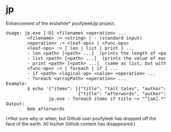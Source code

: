 # jp
Enhancement of the erstwhile* poofyleek/jp project.

<pre>
Usage: jp.exe [-D] &lt;filename> &lt;operation> ...
        &lt;filename> := &lt;string> | - (standard input)
        &lt;operation> := &lt;leaf-ops> | &lt;func-ops>
        &lt;leaf-ops> := [ len | list | print ] ...
        - len &lt;path> [&lt;path> ...]  (prints the length of &lt;path> element's value as 'len &lt;int>')
        - list &lt;path> [&lt;path> ...]  (prints the value of each &lt;path> listed)
        - print &lt;path> [&lt;path> ...]  (same as list, but with a LF after each value)
        &lt;func-ops> := [ foreach | if ] ...
        - if &lt;path> &lt;logical-op> &lt;value> &lt;operation> ...       ()
        - foreach &lt;arrayPath> &lt;operation> ...
Example:
        $ echo '{"items": [{"title": "tall tales", "author": "tim"},\
                           {"title": "afterwords", "author": "bob"}]}' | \
                jp.exe - foreach items if title ~= "^[aA].*" list author title
Output:
        bob afterwords
</pre>

(*Not sure why or when, but Github user poofyleek has dropped off the face of the earth. All his/her Github content has disappeared.)
